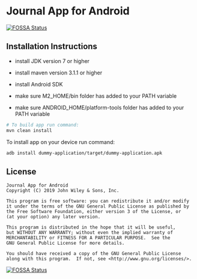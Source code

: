 # Journal App for Android
[![FOSSA Status](https://app.fossa.com/api/projects/git%2Bgithub.com%2FWileyLabs%2Fjournal-app-for-android.svg?type=shield)](https://app.fossa.com/projects/git%2Bgithub.com%2FWileyLabs%2Fjournal-app-for-android?ref=badge_shield)


## Installation Instructions

* install JDK version 7 or higher
* install maven version 3.1.1 or higher
* install Android SDK

* make sure M2_HOME/bin folder has added to your PATH variable
* make sure ANDROID_HOME/platform-tools folder has added to your PATH variable

```sh
# To build app run command:
mvn clean install
```

To install app on your device run command:
```sh
adb install dummy-application/target/dummy-application.apk
```

## License

    Journal App for Android
    Copyright (C) 2019 John Wiley & Sons, Inc.

    This program is free software: you can redistribute it and/or modify
    it under the terms of the GNU General Public License as published by
    the Free Software Foundation, either version 3 of the License, or
    (at your option) any later version.

    This program is distributed in the hope that it will be useful,
    but WITHOUT ANY WARRANTY; without even the implied warranty of
    MERCHANTABILITY or FITNESS FOR A PARTICULAR PURPOSE.  See the
    GNU General Public License for more details.

    You should have received a copy of the GNU General Public License
    along with this program.  If not, see <http://www.gnu.org/licenses/>.


[![FOSSA Status](https://app.fossa.com/api/projects/git%2Bgithub.com%2FWileyLabs%2Fjournal-app-for-android.svg?type=large)](https://app.fossa.com/projects/git%2Bgithub.com%2FWileyLabs%2Fjournal-app-for-android?ref=badge_large)